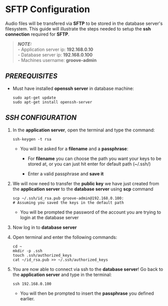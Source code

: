 # SFTP Configuration

Audio files will be transfered via **SFTP** to be stored in the database server's filesystem. This guide will illustrate the steps needed to setup the **ssh connection** required for **SFTP**.

>_**NOTE:**_<br>- Application server ip: **192.168.0.10**
<br>- Database server ip: **192.168.0.100**
<br> - Machines username: **groove-admin**

## _PREREQUISITES_

* Must have installed **openssh server** in database machine:
  ```shell
  sudo apt-get update
  sudo apt-get install openssh-server
  ```

## _SSH CONFIGURATION_

1. In the **application server**, open the terminal and type the command:

    ```shell
    ssh-keygen -t rsa  
    ```

    * You will be asked for a **filename** and a **passphrase**:


      * For **filename** you can choose the path you want your keys to be stored at, or you can just hit enter for default path (~/.ssh/)

      * Enter a valid passphrase and **save it**

2. We will now need to transfer the **public key** we have just created from the **application server** to the **database server** using **scp** command

    ```shell
    scp ~/.ssh/id_rsa.pub groove-admin@192.168.0.100:
    # Assuming you saved the keys in the default path
    ```
    
    * You will be prompted the password of the account you are trying to login at the database server

3. Now log in to **database server**

4. Open terminal and enter the following commands:

    ```shell
    cd ~
    mkdir -p .ssh
    touch .ssh/authorized_keys
    cat ~/id_rsa.pub >> ~/.ssh/authorized_keys
    ```
5. You are now able to connect via ssh to the **database server**! Go back to the **application server** and type in the terminal:

   ```shell
   ssh 192.168.0.100
   ```

   * You will then be prompted to insert the **passphrase** you defined earlier.